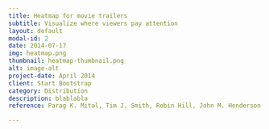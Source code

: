 ```yaml
---
title: Heatmap for movie trailers
subtitle: Visualize where viewers pay attention
layout: default
modal-id: 2
date: 2014-07-17
img: heatmap.png
thumbnail: heatmap-thumbnail.png
alt: image-alt
project-date: April 2014
client: Start Bootstrap
category: Distribution
description: blablabla
reference: Parag K. Mital, Tim J. Smith, Robin Hill, John M. Henderson. “Clustering of Gaze during Dynamic Scene Viewing is Predicted by Motion” Cognitive Computation, Volume 3, Issue 1, pp 5-24, March 2011.

---
```

